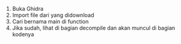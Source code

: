 1. Buka Ghidra
2. Import file dari yang didownload
3. Cari bernama main di function
4. Jika sudah, lihat di bagian decompile dan akan muncul di bagian kodenya

 
